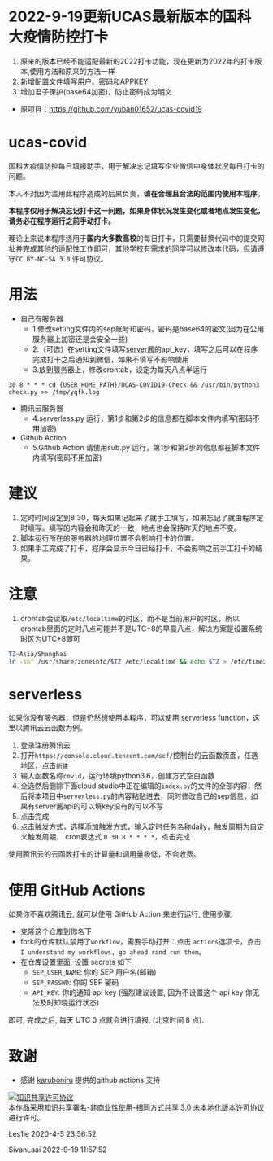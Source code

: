 # 2022-9-19更新UCAS最新版本的国科大疫情防控打卡
1. 原来的版本已经不能适配最新的2022打卡功能，现在更新为2022年的打卡版本,使用方法和原来的方法一样
2. 新增配置文件填写用户、密码和APPKEY
3. 增加君子保护(base64加密)，防止密码成为明文
- 原项目：https://github.com/yuban01652/ucas-covid19

# ucas-covid
国科大疫情防控每日填报助手，用于解决忘记填写企业微信中身体状况每日打卡的问题。

本人不对因为滥用此程序造成的后果负责，**请在合理且合法的范围内使用本程序**。

**本程序仅用于解决忘记打卡这一问题，如果身体状况发生变化或者地点发生变化，请务必在程序运行之前手动打卡。**

理论上来说本程序适用于**国内大多数高校**的每日打卡，只需要替换代码中的提交网址并完成其他的适配性工作即可，其他学校有需求的同学可以修改本代码，但请遵守`CC BY-NC-SA 3.0` 许可协议。

# 用法
- 自己有服务器
	- 1.修改setting文件内的sep账号和密码，密码是base64的密文(因为在公用服务器上加密还是会安全一些)
	- 2.（可选）在setting文件填写[server酱](http://sc.ftqq.com/3.version)的api_key，填写之后可以在程序完成打卡之后通知到微信，如果不填写不影响使用
	- 3.放到服务器上，修改crontab，设定为每天八点半运行
```
30 8 * * * cd {USER_HOME_PATH}/UCAS-COVID19-Check && /usr/bin/python3 check.py >> /tmp/yqfk.log
```
- 腾讯云服务器
	- 4.serverless.py 运行，第1步和第2步的信息都在脚本文件内填写(密码不用加密)
- Github Action
	- 5.Github Action 请使用sub.py 运行，第1步和第2步的信息都在脚本文件内填写(密码不用加密)


# 建议
1. 定时时间设定到8:30，每天如果记起来了就手工填写，如果忘记了就由程序定时填写。填写的内容会和昨天的一致，地点也会保持昨天的地点不变。
2. 脚本运行所在的服务器的地理位置不会影响打卡的位置。
3. 如果手工完成了打卡，程序会显示今日已经打卡，不会影响之前手工打卡的结果。

# 注意
1. crontab会读取`/etc/localtime`的时区，而不是当前用户的时区，所以crontab里面的定时八点可能并不是UTC+8的早晨八点，解决方案是设置系统时区为UTC+8即可
```bash
TZ=Asia/Shanghai
ln -snf /usr/share/zoneinfo/$TZ /etc/localtime && echo $TZ > /etc/timezone
```

# serverless
如果你没有服务器，但是仍然想使用本程序，可以使用 serverless function，这里以腾讯云云函数为例。
1. 登录注册腾讯云
2. 打开`https://console.cloud.tencent.com/scf/`控制台的云函数页面，任选地区，点击`新建`
3. 输入函数名称`covid`，运行环境python3.6，创建方式空白函数
4. 全选然后删除下面cloud studio中正在编辑的`index.py`的文件的全部内容，然后将本项目中`serverless.py`的内容粘贴进去，同时修改自己的sep信息，如果有server酱api的可以填key没有的可以不写
5. 点击完成
6. 点击触发方式，选择添加触发方式，输入定时任务名称daily，触发周期为自定义触发周期， cron表达式 `0 30 8 * * * *`，点击完成

使用腾讯云的云函数打卡的计算量和调用量极低，不会收费。

# 使用 GitHub Actions
如果你不喜欢腾讯云, 就可以使用 GitHub Action 来进行运行, 使用步骤:
- 克隆这个仓库到你名下
- fork的仓库默认禁用了`workflow`，需要手动打开：点击 `actions`选项卡，点击`I understand my workflows, go ahead rand run them`。
- 在仓库设置里面, 设置 secrets 如下
  - `SEP_USER_NAME`: 你的 SEP 用户名(邮箱)
  - `SEP_PASSWD`: 你的 SEP 密码
  - `API_KEY`: 你的通知 api key (强烈建议设置, 因为不设置这个 api key 你无法及时知晓运行状态)

即可, 完成之后, 每天 UTC 0 点就会进行填报, (北京时间 8 点).


# 致谢
- 感谢 [karuboniru](https://github.com/IanSmith123/ucas-covid19/pull/1) 提供的github actions 支持

<a rel="license" href="http://creativecommons.org/licenses/by-nc-sa/3.0/"><img alt="知识共享许可协议" style="border-width:0" src="https://i.creativecommons.org/l/by-nc-sa/3.0/88x31.png" /></a><br />本作品采用<a rel="license" href="http://creativecommons.org/licenses/by-nc-sa/3.0/">知识共享署名-非商业性使用-相同方式共享 3.0 未本地化版本许可协议</a>进行许可。


Les1ie 2020-4-5 23:56:52

SivanLaai 2022-9-19 11:57:52
